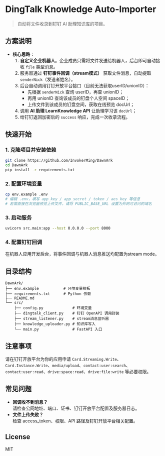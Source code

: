 # DingTalk Knowledge Auto-Importer

> 自动将文件收录到钉钉 AI 助理知识库的项目。

## 方案说明

- **核心思路**：
  1. **自定义企业机器人**。企业成员只需将文件发送给机器人，后台即可自动接收 `file` 类型消息。
  2. 服务器通过 **钉钉事件回调（stream模式）** 获取文件消息，自动提取 `senderNick`（发送者姓名）。
  3. 后台自动调用钉钉开放平台接口（目前无法获取userID/unionID）：
      - 先根据 `senderNick` 查询 userID，再查 unionID；
      - 再用 unionID 查询该成员的钉盘个人空间 spaceID；
      - 上传文件到该成员的钉盘空间，获取在线预览 docUrl；
  4. 调用 **AI 助理 LearnKnowledge API** 让助理学习该 `docUrl`；
  5. 给钉钉返回加密后的 `success` 响应，完成一次收录流程。


## 快速开始

### 1. 克隆项目并安装依赖

```bash
git clone https://github.com/InvokerMing/DawnArk
cd DawnArk
pip install -r requirements.txt
```

### 2. 配置环境变量

```bash
cp env.example .env
# 编辑 .env，填写 app_key / app_secret / token / aes_key 等信息
# 若需直接在浏览器预览上传文件，请将 PUBLIC_BASE_URL 设置为外网可访问的域名
```

### 3. 启动服务

```bash
uvicorn src.main:app --host 0.0.0.0 --port 8000
```

### 4. 配置钉钉回调

在机器人应用开发后台，将事件回调与机器人消息推送均配置为stream mode。

## 目录结构

```
DawnArk/
├── env.example           # 环境变量模板
├── requirements.txt      # Python 依赖
├── README.md
└── src/
    ├── config.py             # 环境变量
    ├── dingtalk_client.py    # 钉钉 OpenAPI 调用封装
    ├── stream_listener.py    # stream消息监听器
    ├── knowledge_uploader.py # 知识库写入
    └── main.py               # FastAPI 入口
```

## 注意事项

请在钉钉开放平台为你的应用申请 `Card.Streaming.Write`、`Card.Instance.Write`、`media/upload`、`contact:user:search`、`contact:user:read`、`drive:space:read`、`drive:file:write` 等必要权限。

## 常见问题

- **回调收不到消息？**  
  请检查公网地址、端口、证书、钉钉开放平台配置及服务器日志。
- **文件上传失败？**  
  检查 access_token、权限、API 路径及钉钉开放平台相关配置。

## License

MIT 